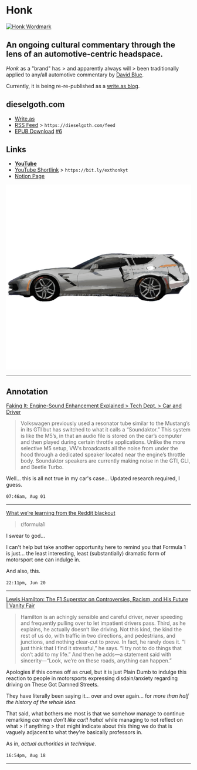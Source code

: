 # Honk

[![Honk Wordmark](assets/wordmark.png)](https://dieselgoth.com)

## An ongoing cultural commentary through the lens of an automotive-centric headspace.

*Honk* as a "brand" has > and apparently always will > been traditionally applied to any/all automotive commentary by [David Blue](https://davidblue.wtf/db.vcf).

Currently, it is being re-re-published as a [write.as blog](https://dieselgoth.com).

## dieselgoth.com

- [Write.as](https://write.as/diselgoth)
- [RSS Feed](https://dieselgoth.com/feed) > `https://dieselgoth.com/feed` 
- [EPUB Download](https://dieselgoth.com/.epub) [#6](https://github.com/dieselgoth/dieselgoth/issues/6)

## Links

- [**YouTube** ](https://youtube.com/playlist?list=PLiI5-v1HgmCahzzXxKAPxtw0Dhhz52xn4)
- [YouTube Shortlink](https://bit.ly/exthonkyt) > `https://bit.ly/exthonkyt`
- [Notion Page](https://rotund.notion.site/Honk-6ac3385ed33c4680b34fcd0c3d0ac31f)

[![Honk Vette](assets/honkvette.png)](https://youtu.be/AQzXK2Zz0lA)

---

## Annotation

[Faking It: Engine-Sound Enhancement Explained > Tech Dept. > Car and Driver](https://www.caranddriver.com/features/a15117726/faking-it-engine-sound-enhancement-explained-tech-dept/?cmdid=XPWVARMS8JY4UL)
> Volkswagen previously used a resonator tube similar to the Mustang’s in its GTI but has switched to what it calls a “Soundaktor.” This system is like the M5’s, in that an audio file is stored on the car’s computer and then played during certain throttle applications. Unlike the more selective M5 setup, VW’s broadcasts all the noise from under the hood through a dedicated speaker located near the engine’s throttle body. Soundaktor speakers are currently making noise in the GTI, GLI, and Beetle Turbo.

Well... this is all not true in my car's case... Updated research required, I guess.

`07:46am, Aug 01`

---

[What we’re learning from the Reddit blackout](https://www.platformer.news/p/what-were-learning-from-the-reddit?cmdid=JJHBFF6G7MB7YC)
> r/formula1

I swear to god...

I can't help but take another opportunity here to remind you that Formula 1 is just... the least interesting, least (substantially) dramatic form of motorsport one can indulge in.

And also, this.

`22:11pm, Jun 20`

---

[Lewis Hamilton: The F1 Superstar on Controversies, Racism, and His Future | Vanity Fair](https://www.vanityfair.com/style/2022/08/cover-story-lewis-hamilton-never-quits?cmdid=XHLG48FHW8NWD1)
> Hamilton is an achingly sensible and careful driver, never speeding and frequently pulling over to let impatient drivers pass. Third, as he explains, he actually doesn’t like driving. Not this kind, the kind the rest of us do, with traffic in two directions, and pedestrians, and junctions, and nothing clear-cut to prove. In fact, he rarely does it. “I just think that I find it stressful,” he says. “I try not to do things that don’t add to my life.” And then he adds—a statement said with sincerity—“Look, we’re on these roads, anything can happen.”

Apologies if this comes off as cruel, but it is just Plain Dumb to indulge this reaction to people in motorsports expressing disdain/anxiety regarding driving on These Got Damned Streets.

They have literally been saying it... over and over again... for *more than half the history of the whole idea.*

That said, what bothers me most is that we somehow manage to continue remarking *car man don't like car!! haha!* while managing to not reflect on what > if anything > that might indicate about this thing we do that is vaguely adjacent to what they're basically professors in.

As in, *actual authorities in technique*.

`16:54pm, Aug 18`

---